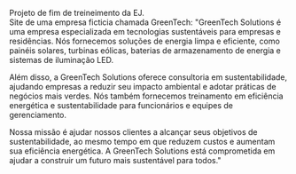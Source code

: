 Projeto de fim de treineimento da EJ.<br>
Site de uma empresa ficticia chamada GreenTech:
"GreenTech Solutions é uma empresa especializada em tecnologias sustentáveis para empresas e residências. Nós fornecemos soluções de energia limpa e eficiente, como painéis solares, turbinas eólicas, baterias de armazenamento de energia e sistemas de iluminação LED.

Além disso, a GreenTech Solutions oferece consultoria em sustentabilidade, ajudando empresas a reduzir seu impacto ambiental e adotar práticas de negócios mais verdes. Nós também fornecemos treinamento em eficiência energética e sustentabilidade para funcionários e equipes de gerenciamento.

Nossa missão é ajudar nossos clientes a alcançar seus objetivos de sustentabilidade, ao mesmo tempo em que reduzem custos e aumentam sua eficiência energética. A GreenTech Solutions está comprometida em ajudar a construir um futuro mais sustentável para todos."
